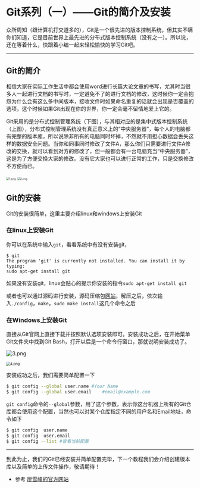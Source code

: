 # Git系列（一）——Git的简介及安装

众所周知（跟计算机打交道多的），Git是一个很先进的版本控制系统，但其实不瞒你们知道，它是目前世界上最先进的分布式版本控制系统（没有之一）。所以说，还在等着什么，快跟着小编一起来轻松愉快的学习Git吧。

------

## Git的简介

相信大家在实际工作生活中都会使用word进行长篇大论文章的书写，尤其时当很多人一起进行文档的书写时，一定避免不了的进行文档的修改，这时候你一定会抱怨为什么会有这么多中间版本，接收文件时如果命名重复的话就会出现是否覆盖的选项，这个时候如果Git出现在你的世界，你一定会毫不留情地爱上它的。

Git采用的是分布式控制管理系统（下图），与其相对应的是集中式版本控制系统（上图），分布式控制管理系统没有真正意义上的“中央服务器”，每个人的电脑都有完整的版本库，所以说除非所有的电脑同时坏掉，不然就不用担心数据会丢失这样的数据安全问题。当你和同事同时修改了文件A，那么你们只需要进行文件A修改的交换，就可以看到对方的修改了，但一般都会有一台电脑充当“中央服务器”，这是为了方便交换大家的修改。没有它大家也可以进行正常的工作，只是交换修改不方便而已。

<img src="https://s1.ax1x.com/2020/07/28/aVizqg.png" alt="1.png" style="zoom:50%;" />

<img src="https://s1.ax1x.com/2020/07/28/aVixsS.png" alt="2.png" style="zoom:50%;" />

## Git的安装

Git的安装很简单，这里主要介绍linux和windows上安装Git

### 在linux上安装Git

你可以在系统中输入`git`，看看系统中有没有安装git，

```
$ git
The program 'git' is currently not installed. You can install it by typing:
sudo apt-get install git
```

如果没有安装git，linux会贴心的提示你安装的指令`sudo apt-get install git`

或者也可以通过源码进行安装，源码压缩包[网站](https://mirrors.edge.kernel.org/pub/software/scm/git/)，解压之后，依次输入`./config`，`make`，`sudo make install`这几个命令之后

### 在Windows上安装Git

直接从Git官网上直接下载并按照默认选项安装即可。安装成功之后，在开始菜单Git文件夹中找到Git Bash，打开以后是一个命令行窗口，那就说明安装成功了。

![3.png](https://s1.ax1x.com/2020/07/28/aVivM8.png)

<img src="https://s1.ax1x.com/2020/07/28/aViXxf.png" alt="4.png" style="zoom:67%;" />

安装成功之后，我们需要简单配置一下

```bash
$ git config --global user.name	#Your Name
$ git config --global user.email	#email@example.com
```

`git config`命令的`--global`参数，用了这个参数，表示你这台机器上所有的Git仓库都会使用这个配置，当然也可以对某个仓库指定不同的用户名和Email地址，命令如下

```bash
$ git config  user.name
$ git config  user.email
$ git config --list #查看当前配置
```

------

到此为止，我们的Git已经安装并简单配置完毕，下一个教程我们会介绍创建版本库以及简单的上传文件操作，敬请期待！

+ 参考 [廖雪峰的官方网站](https://www.liaoxuefeng.com/)

